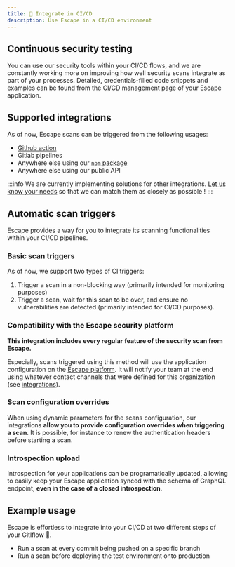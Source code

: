 ```yaml
---
title: 👾 Integrate in CI/CD
description: Use Escape in a CI/CD environment
---
```


## Continuous security testing

You can use our security tools within your CI/CD flows, and we are constantly working more on improving how well security scans integrate as part of your processes. Detailed, credentials-filled code snippets and examples can be found from the CI/CD management page of your Escape application.

## Supported integrations

As of now, Escape scans can be triggered from the following usages:

- [Github action](https://github.com/marketplace/actions/escape-graphql-security)
- Gitlab pipelines
- Anywhere else using our [`npm` package](https://www.npmjs.com/package/@escape.tech/action)
- Anywhere else using our public API

:::info
We are currently implementing solutions for other integrations. [Let us know your needs](https://discord.escape.tech) so that we can match them as closely as possible !
:::

## Automatic scan triggers

Escape provides a way for you to integrate its scanning functionalities within your CI/CD pipelines.

### Basic scan triggers

As of now, we support two types of CI triggers:

1. Trigger a scan in a non-blocking way (primarily intended for monitoring purposes)
2. Trigger a scan, wait for this scan to be over, and ensure no vulnerabilities are detected (primarily intended for CI/CD purposes).

### Compatibility with the Escape security platform

**This integration includes every regular feature of the security scan from Escape.**

Especially, scans triggered using this method will use the application configuration on the [Escape platform](https://app.escape.tech). It will notify your team at the end using whatever contact channels that were defined for this organization (see [integrations](/integrations)).

### Scan configuration overrides

When using dynamic parameters for the scans configuration, our integrations **allow you to provide configuration overrides when triggering a scan**. It is possible, for instance to renew the authentication headers before starting a scan.

### Introspection upload

Introspection for your applications can be programatically updated, allowing to easily keep your Escape application synced with the schema of GraphQL endpoint, **even in the case of a closed introspection**.

## Example usage

Escape is effortless to integrate into your CI/CD at two different steps of your Gitlflow 💪.

- Run a scan at every commit being pushed on a specific branch
- Run a scan before deploying the test environment onto production
